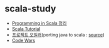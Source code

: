 # scala-study
* [Programming in Scala 정리](https://github.com/sehajyang/TIL/tree/master/Scala)
* [Scala Tutorial](https://github.com/sehajyang/scala-study/tree/master/src/main/scala)
* [프로젝트 오일러](https://github.com/sehajyang/scala-study/tree/master/src/main/scala/project_euler)(porting java to scala : [source](https://github.com/nayuki/Project-Euler-solutions/tree/master/java))
* [Code Wars](https://github.com/sehajyang/scala-study/tree/master/src/main/scala/code_wars)
